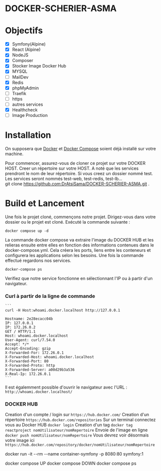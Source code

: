 # DOCKER-SCHERIER-ASMA
# Objectifs
- [x] Symfony(Alpine)
- [x] React  (Alpine)
- [x] NodeJS 
- [x] Composer
- [x] Stocker Image Docker Hub
- [x] MYSQL
- [ ] MailDev
- [x] Redis
- [x] phpMyAdmin
- [ ] Traefik
- [ ] https
- [ ] autres services
- [x] Healthcheck
- [ ] Image Production

# Installation
On supposera que [Docker](https://docs.docker.com/installation/) et [Docker Compose](https://docs.docker.com/compose/install/) soient déjà installé sur votre machine. 

Pour commencer, assurez-vous de cloner ce projet sur votre DOCKER HOST. Creer un répertoire sur votre HOST. A noté que les services prendront le nom de leur répertoire. Si vous creez un dossier nommé test. Les services seront nommés test-web, test-redis, test-lb...     
    git clone https://github.com:DrAtsiSama/DOCKER-SCHERIER-ASMA.git .
    

# Build et Lancement
Une fois le projet cloné, commençons notre projet. Dirigez-vous dans votre dossier ou le projet est cloné. 
Exécuté la commande suivante :     

    docker compose up -d

La commande docker compose va extraire l'image du DOCKER HUB et les relieras ensuite entre elles en fonction des informations contenues dans le docker-compose.yml.
Cela créera les ports, liens entre les conteneurs et configurera les applications selon les besoins.
Une fois la commande effectué regardons nos services.

    docker-compose ps

Verifiez que notre service fonctionne en sélectionnant l'IP ou à partir d'un navigateur.

### Curl à partir de la ligne de commande
    
    ```
    curl -H Host:whoami.docker.localhost http://127.0.0.1
    
    Hostname: 2e28ecacc04b
    IP: 127.0.0.1
    IP: 172.26.0.2
    GET / HTTP/1.1
    Host: whoami.docker.localhost
    User-Agent: curl/7.54.0
    Accept: */*
    Accept-Encoding: gzip
    X-Forwarded-For: 172.26.0.1
    X-Forwarded-Host: whoami.docker.localhost
    X-Forwarded-Port: 80
    X-Forwarded-Proto: http
    X-Forwarded-Server: a00d29b3a536
    X-Real-Ip: 172.26.0.1
    ``` 
    
Il est égalemment possible d'ouvrir le navigateur avec l'URL : `http://whoami.docker.localhost/`

### DOCKER HUB

Creation d'un compte / login sur `https://hub.docker.com/`
Creation d'un répertoire `https://hub.docker.com/repositories`
Sur un terminal connectez vous au Docker HUB `docker login`
Creation d'un tag `docker tag reactproject nomUtilisateur/nomRepertoire`
Envoie de l'image en ligne `docker push nomUtilisateur/nomRepertoire`
Vous devrez voir désormais votre image ici `https://hub.docker.com/repository/docker/nomUtilisateur/nomRepertoire`

 docker run -it --rm --name container-symfony -p 8080:80 symfony:1

docker compose UP
docker compose DOWN
docker compose ps